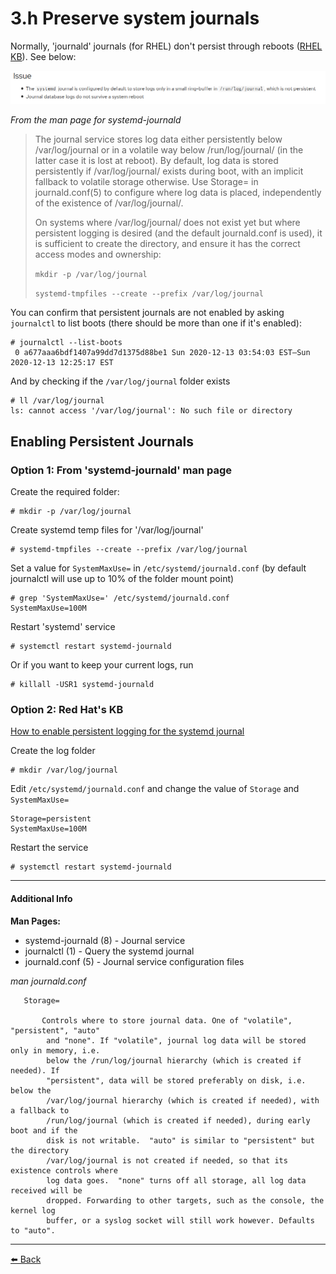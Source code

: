 # 3.h Preserve system journals

Normally, 'journald' journals (for RHEL) don't persist through reboots ([RHEL KB](https://access.redhat.com/solutions/696893)). See below:

![](3h-preserve-system-journals/image.png)

*From the man page for systemd-journald*

>The journal service stores log data either persistently below /var/log/journal or in a volatile way below /run/log/journal/ (in the latter case it is lost at reboot). By default, log data is stored persistently if /var/log/journal/ exists during boot, with an implicit fallback to volatile storage otherwise. Use Storage= in journald.conf(5) to configure where log data is placed, independently of the existence of /var/log/journal/.
>
> On systems where /var/log/journal/ does not exist yet but where persistent logging is desired (and the default journald.conf is used), it is sufficient to create the directory, and ensure it has the correct access modes and ownership:
>
> `mkdir -p /var/log/journal`
>
> `systemd-tmpfiles --create --prefix /var/log/journal`

You can confirm that persistent journals are not enabled by asking `journalctl` to list boots (there should be more than one if it's enabled):

    # journalctl --list-boots
     0 a677aaa6bdf1407a99dd7d1375d88be1 Sun 2020-12-13 03:54:03 EST—Sun 2020-12-13 12:25:17 EST

And by checking if the `/var/log/journal` folder exists

    # ll /var/log/journal
    ls: cannot access '/var/log/journal': No such file or directory

## Enabling Persistent Journals

### Option 1: From 'systemd-journald' man page

Create the required folder:

    # mkdir -p /var/log/journal

Create systemd temp files for '/var/log/journal'

    # systemd-tmpfiles --create --prefix /var/log/journal

Set a value for `SystemMaxUse=` in `/etc/systemd/journald.conf` (by default journalctl will use up to 10% of the folder mount point)

    # grep 'SystemMaxUse=' /etc/systemd/journald.conf
    SystemMaxUse=100M

Restart 'systemd' service

    # systemctl restart systemd-journald

Or if you want to keep your current logs, run

    # killall -USR1 systemd-journald

### Option 2: Red Hat's KB

[How to enable persistent logging for the systemd journal](https://access.redhat.com/solutions/696893)

Create the log folder

    # mkdir /var/log/journal

Edit `/etc/systemd/journald.conf` and change the value of `Storage` and `SystemMaxUse=`

    Storage=persistent
    SystemMaxUse=100M

Restart the service

    # systemctl restart systemd-journald

---

#### Additional Info

**Man Pages:**
- systemd-journald (8) - Journal service
- journalctl (1)       - Query the systemd journal
- journald.conf (5)    - Journal service configuration files


_man journald.conf_

       Storage=

           Controls where to store journal data. One of "volatile", "persistent", "auto"
            and "none". If "volatile", journal log data will be stored only in memory, i.e.
            below the /run/log/journal hierarchy (which is created if needed). If
            "persistent", data will be stored preferably on disk, i.e. below the
            /var/log/journal hierarchy (which is created if needed), with a fallback to
            /run/log/journal (which is created if needed), during early boot and if the
            disk is not writable.  "auto" is similar to "persistent" but the directory
            /var/log/journal is not created if needed, so that its existence controls where
            log data goes.  "none" turns off all storage, all log data received will be
            dropped. Forwarding to other targets, such as the console, the kernel log
            buffer, or a syslog socket will still work however. Defaults to "auto".

---
[⬅️ Back](3-Operate-running-systems.md)
